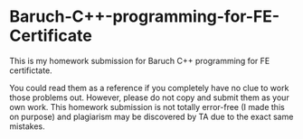 # Baruch-C++-programming-for-FE-Certificate

  This is my homework submission for Baruch C++ programming for FE certifictate.  
  
  You could read them as a reference if you completely have no clue to work those problems out. However, please do not copy and submit them as your own work. This homework submission is not totally error-free (I made this on purpose) and plagiarism may be discovered by TA due to the exact same mistakes. 
